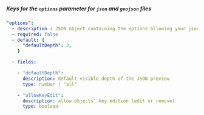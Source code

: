 
##### Keys for the `options` parameter for `json` and `geojson` files

```yaml
"options":
  - description : JSON object containing the options allowing your json to be parsed correctly
  - required: false
  - default: {
      "defaultDepth": 3,
    }

  - fields: 

    - "defaultDepth": 
      description: default visible depth of the JSON preview
      type: number | "all"

    - "allowKeyEdit": 
      description: allow objects' key edition (edit or remove)
      type: boolean
```
